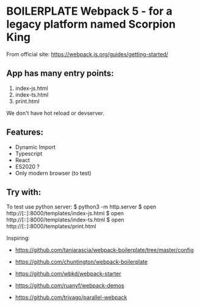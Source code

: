 # BOILERPLATE Webpack 5 - for a legacy platform named Scorpion King

From official site: https://webpack.js.org/guides/getting-started/

## App has many entry points:

1. index-js.html
2. index-ts.html
3. print.html

We don't have hot reload or devserver.

## Features:

- Dynamic Import
- Typescript
- React
- ES2020 ?
- Only modern browser (to test)

## Try with:

To test use python server:
$ python3 -m http.server
$ open http://\[::\]:8000/templates/index-js.html
$ open http://\[::\]:8000/templates/index-ts.html
$ open http://\[::\]:8000/templates/print.html

Inspiring:

- https://github.com/taniarascia/webpack-boilerplate/tree/master/config

- https://github.com/chuntington/webpack-boilerplate
- https://github.com/wbkd/webpack-starter

- https://github.com/ruanyf/webpack-demos
- https://github.com/trivago/parallel-webpack
